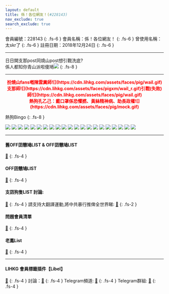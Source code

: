 ```yaml
---
layout: default
title: 係！各位網友！(#228143)
nav_exclude: true
search_exclude: true
---
```


會員編號：228143
{: .fs-6 }
會員名稱：係！各位網友！
{: .fs-6 }
曾使用名稱：太skr了
{: .fs-6 }
註冊日期：2018年12月24日
{: .fs-6 }

---

<div class="code-example" markdown="1">

<p align="center">

日日開支那post同燒山post想引戰洗底?<br>係人都知你青山派啦傻鳩![](https://cdn.lihkg.com/assets/faces/normal/sosad.gif)
{: .fs-8 }

<hr />

<p style="color:red" align="center"><b>扮燒山fans嘅陳雲糞師![](https://cdn.lihkg.com/assets/faces/pig/wail.gif)支那師![](https://cdn.lihkg.com/assets/faces/pigxm/wail_r.gif)引戰(失敗)師![](https://cdn.lihkg.com/assets/faces/pig/wail.gif)<br>熱狗孔乙己：戴口罩係恐懼撚、黃絲精神病、助長政權![](https://cdn.lihkg.com/assets/faces/pig/mock.gif)</b></p>

熱狗Bingo
{: .fs-8 }

![](https://na.cx/i/hUUAsge.jpg)
![](https://na.cx/i/E0f0ybF.png)
![](https://na.cx/i/jZwfm41.png)
![](https://na.cx/i/zCJ9rwH.png)
![](https://na.cx/i/SZcbN6U.png)
![](https://na.cx/i/O0vOfJ0.jpg)
![](https://na.cx/i/PGVnkaG.jpg)
![](https://na.cx/i/8K3j6QH.jpg)
![](https://na.cx/i/bsF24Co.jpg)
![](https://na.cx/i/bumBxw9.png)
![](https://na.cx/i/Gbfbmqv.png)
![](https://na.cx/i/Ec3Rf7Z.jpg)
![](https://na.cx/i/PjOawGh.jpg)
![](https://na.cx/i/nBxbf7X.jpg)
![](https://na.cx/i/MciawGi.jpg)
![](https://na.cx/i/jRFcK1j.jpg)
![](https://na.cx/i/H2usLUF.jpg)
![](https://na.cx/i/6DoqPKE.jpg)
![](https://na.cx/i/hVWcuKE.png)
![](https://na.cx/i/VnJiqhZ.png)
![](https://na.cx/i/T3nvgpE.jpg)

</p>

</div>

---

#### 舊OFF囝戇鳩LIST & OFF囝戇鳩LIST 
[🔗](https://bit.ly/lihkg_on9_list)
{: .fs-4 }
#### OFF囝戇鳩LIST
[🔗](https://bit.ly/lihkg_on9_list)
{: .fs-4 }
#### 支囝狗隻LIST 討論: 
[🔗](https://lih.kg/2908480)
{: .fs-4 }
請支持大翻譯運動,將中共暴行推俾全世界睇: [🔗](https://twitter.com/tgtm_official)
{: .fs-2 }
#### 問題會員清單
[🔗](https://github.com/V4KFDgEw8T/rccnmlhnzv)
{: .fs-4 }
#### 老鳳List
[🔗](https://lihkg.com/thread/2808424)
{: .fs-4 }

---

#### LIHKG 會員標籤插件【Libel】
[🔗](https://kitce.github.io/libel)
{: .fs-4 }
討論：[🔗](https://lih.kg/2841778)
{: .fs-4 }
Telegram頻道: [🔗](https://t.me/LibelOfficialChannel)
{: .fs-4 }
Telegram群組: [🔗](https://t.me/LibelOfficialGroup)
{: .fs-4 }
